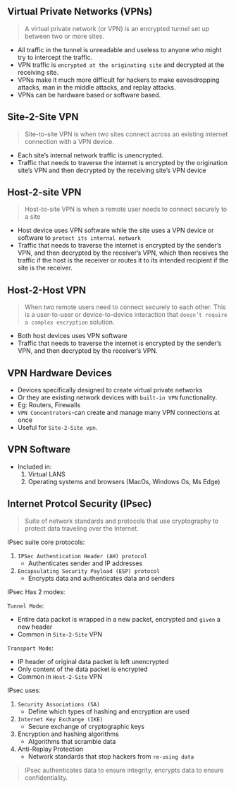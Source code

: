 ## Virtual Private Networks (VPNs)
> A virtual private network (or VPN) is an encrypted tunnel set up between two or more sites.
* All traffic in the tunnel is unreadable and useless to anyone who might try to intercept the traffic.
* VPN traffic is `encrypted at the originating site` and decrypted at the receiving site.
* VPNs make it much more difficult for hackers to make eavesdropping attacks, man in the middle attacks, and replay attacks.
* VPNs can be hardware based or software based.

## Site-2-Site VPN
> Site-to-site VPN is when two sites connect across an existing internet connection with a VPN device.
* Each site’s internal network traffic is unencrypted.
* Traffic that needs to traverse the internet is encrypted by the origination site’s VPN
and then decrypted by the receiving site’s VPN device

## Host-2-site VPN
> Host-to-site VPN is when a remote user needs to connect securely to a site
* Host device uses VPN software while the site uses a VPN device or software to `protect its internal network`
* Traffic that needs to traverse the internet is encrypted by the sender’s VPN, and then decrypted by the receiver’s VPN, which then receives the traffic if the host is the receiver or routes it to its intended recipient if the site is the receiver.

## Host-2-Host VPN
> When two remote users need to connect securely to each other. This is a user-to-user or device-to-device interaction that `doesn’t require a complex encryption` solution.
* Both host devices uses VPN software
* Traffic that needs to traverse the internet is encrypted by the sender’s VPN, and then decrypted by the receiver’s VPN.

## VPN Hardware Devices
* Devices specifically designed to create virtual private networks
* Or they are existing network devices with `built-in VPN` functionality.
* Eg: Routers, Firewalls
* `VPN Concentrators`-can create and manage many VPN connections at once
* Useful for `Site-2-Site vpn`.

## VPN Software 
* Included in:
    1. Virtual LANS
    2. Operating systems and browsers (MacOs, Windows Os, Ms Edge)

## Internet Protcol Security (IPsec)
> Suite of network standards and protocols
that use cryptography to protect data traveling over the Internet.

IPsec suite core protocols:
1. `IPSec Authentication Header (AH) protocol`
    * Authenticates sender and IP addresses
2. `Encapsulating Security Payload (ESP) protocol`
    * Encrypts data and authenticates data and senders

IPsec Has 2 modes:

`Tunnel Mode`:
* Entire data packet is wrapped in a new packet, encrypted and `given` a new header
* Common in `Site-2-Site` VPN 

`Transport Mode`:
* IP header of original data packet is left unencrypted
* Only content of the data packet is encrypted
* Common in `Host-2-Site` VPN 

IPsec uses:
1. `Security Associations (SA)`
    * Define which types of hashing and encryption are used
2. `Internet Key Exchange (IKE)`
    * Secure exchange of cryptographic keys
3. Encryption and hashing algorithms
    * Algorithms that scramble data
4. Anti-Replay Protection
    * Network standards that stop hackers from `re-using data`

> IPsec authenticates data to ensure integrity, encrypts data to ensure confidentiality.